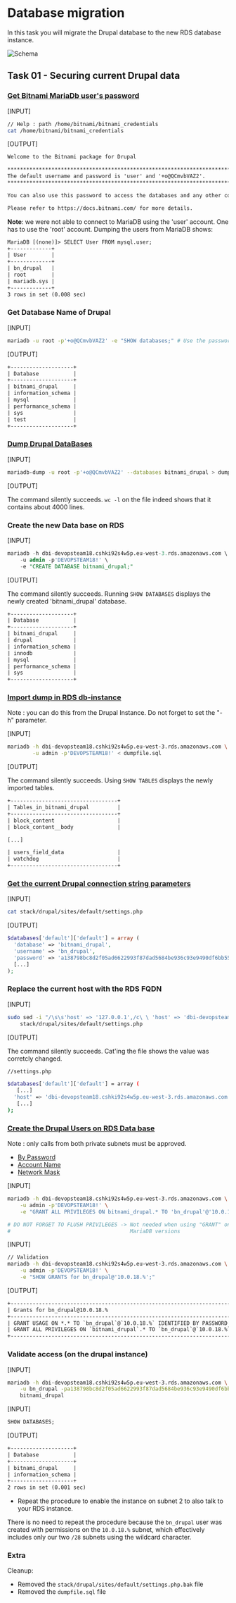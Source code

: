 # Database migration

In this task you will migrate the Drupal database to the new RDS database
instance.

![Schema](./img/CLD_AWS_INFA.PNG)

<!-- Open the SSH tunnel to the Drupal machine : -->
<!-- ssh devopsteam18@15.188.43.46 -i ~/.ssh/CLD_KEY_DMZ_DEVOPSTEAM18.pem -NvL 1337:10.0.18.10:22 -->
<!-- ssh bitnami@localhost -p 1337 -i .ssh/CLD_KEY_DRUPAL_DEVOPSTEAM18.pem -->

## Task 01 - Securing current Drupal data

### [Get Bitnami MariaDb user's password](https://docs.bitnami.com/aws/faq/get-started/find-credentials/)

\[INPUT\]

```bash
// Help : path /home/bitnami/bitnami_credentials
cat /home/bitnami/bitnami_credentials
```

\[OUTPUT\]

```txt
Welcome to the Bitnami package for Drupal

******************************************************************************
The default username and password is 'user' and '+o@QCmvbVAZ2'.
******************************************************************************

You can also use this password to access the databases and any other component the stack includes.

Please refer to https://docs.bitnami.com/ for more details.
```

**Note**: we were not able to connect to MariaDB using the 'user' account. One
has to use the 'root' account. Dumping the users from MariaDB shows:

```txt
MariaDB [(none)]> SELECT User FROM mysql.user;
+-------------+
| User        |
+-------------+
| bn_drupal   |
| root        |
| mariadb.sys |
+-------------+
3 rows in set (0.008 sec)
```

### Get Database Name of Drupal

\[INPUT\]

```bash
mariadb -u root -p'+o@QCmvbVAZ2' -e "SHOW databases;" # Use the password from the previous step
```

\[OUTPUT\]

```txt
+--------------------+
| Database           |
+--------------------+
| bitnami_drupal     |
| information_schema |
| mysql              |
| performance_schema |
| sys                |
| test               |
+--------------------+
```

### [Dump Drupal DataBases](https://mariadb.com/kb/en/mariadb-dump/)

\[INPUT\]

```bash
mariadb-dump -u root -p'+o@QCmvbVAZ2' --databases bitnami_drupal > dumpfile.sql
```

\[OUTPUT\]

The command silently succeeds. `wc -l` on the file indeed shows that it contains
about 4000 lines.

### Create the new Data base on RDS

\[INPUT\]

```sql
mariadb -h dbi-devopsteam18.cshki92s4w5p.eu-west-3.rds.amazonaws.com \
    -u admin -p'DEVOPSTEAM18!' \
    -e "CREATE DATABASE bitnami_drupal;"
```

\[OUTPUT\]

The command silently succeeds. Running `SHOW DATABASES` displays the newly
created 'bitnami_drupal' database.

```txt
+--------------------+
| Database           |
+--------------------+
| bitnami_drupal     |
| drupal             |
| information_schema |
| innodb             |
| mysql              |
| performance_schema |
| sys                |
+--------------------+
```

### [Import dump in RDS db-instance](https://mariadb.com/kb/en/restoring-data-from-dump-files/)

Note : you can do this from the Drupal Instance. Do not forget to set the "-h"
parameter.

\[INPUT\]

```bash
mariadb -h dbi-devopsteam18.cshki92s4w5p.eu-west-3.rds.amazonaws.com \
        -u admin -p'DEVOPSTEAM18!' < dumpfile.sql
```

\[OUTPUT\]

The command silently succeeds. Using `SHOW TABLES` displays the newly imported
tables.

```txt
+----------------------------------+
| Tables_in_bitnami_drupal         |
+----------------------------------+
| block_content                    |
| block_content__body              |

[...]

| users_field_data                 |
| watchdog                         |
+----------------------------------+
```

### [Get the current Drupal connection string parameters](https://www.drupal.org/docs/8/api/database-api/database-configuration)

\[INPUT\]

```bash
cat stack/drupal/sites/default/settings.php
```

\[OUTPUT\]

```php
$databases['default']['default'] = array (
  'database' => 'bitnami_drupal',
  'username' => 'bn_drupal',
  'password' => 'a138798bc8d2f05ad6622993f87dad5684be936c93e9490df6bb5523bda52eba',
  [...]
);
```

### Replace the current host with the RDS FQDN

\[INPUT\]

```bash
sudo sed -i "/\s\s'host' => '127.0.0.1',/c\ \ 'host' => 'dbi-devopsteam18.cshki92s4w5p.eu-west-3.rds.amazonaws.com'," \
    stack/drupal/sites/default/settings.php
```

\[OUTPUT\]

The command silently succeeds. Cat'ing the file shows the value was corretcly
changed.

```bash
//settings.php

$databases['default']['default'] = array (
   [...] 
  'host' => 'dbi-devopsteam18.cshki92s4w5p.eu-west-3.rds.amazonaws.com',
   [...] 
);
```

### [Create the Drupal Users on RDS Data base](https://mariadb.com/kb/en/create-user/)

Note : only calls from both private subnets must be approved.

- [By Password](https://mariadb.com/kb/en/create-user/#identified-by-password)
- [Account Name](https://mariadb.com/kb/en/create-user/#account-names)
- [Network Mask](https://cric.grenoble.cnrs.fr/Administrateurs/Outils/CalculMasque/)

\[INPUT\]

```bash
mariadb -h dbi-devopsteam18.cshki92s4w5p.eu-west-3.rds.amazonaws.com \
    -u admin -p'DEVOPSTEAM18!' \
    -e "GRANT ALL PRIVILEGES ON bitnami_drupal.* TO 'bn_drupal'@'10.0.18.%' IDENTIFIED BY 'a138798bc8d2f05ad6622993f87dad5684be936c93e9490df6bb5523bda52eba';"

# DO NOT FORGET TO FLUSH PRIVILEGES -> Not needed when using "GRANT" on modern
#                                      MariaDB versions
```

\[INPUT\]

```bash
// Validation
mariadb -h dbi-devopsteam18.cshki92s4w5p.eu-west-3.rds.amazonaws.com \
    -u admin -p'DEVOPSTEAM18!' \
    -e "SHOW GRANTS for bn_drupal@'10.0.18.%';"
```

\[OUTPUT\]

```txt
+------------------------------------------------------------------------------------------------------------------+
| Grants for bn_drupal@10.0.18.%                                                                                   |
+------------------------------------------------------------------------------------------------------------------+
| GRANT USAGE ON *.* TO `bn_drupal`@`10.0.18.%` IDENTIFIED BY PASSWORD '*66C49CE3DDF87D93C5987E78A9111E4667BA465E' |
| GRANT ALL PRIVILEGES ON `bitnami_drupal`.* TO `bn_drupal`@`10.0.18.%`                                            |
+------------------------------------------------------------------------------------------------------------------+
```

### Validate access (on the drupal instance)

\[INPUT\]

```bash
mariadb -h dbi-devopsteam18.cshki92s4w5p.eu-west-3.rds.amazonaws.com \
    -u bn_drupal -pa138798bc8d2f05ad6622993f87dad5684be936c93e9490df6bb5523bda52eba \
    bitnami_drupal 
```

\[INPUT\]

```sql
SHOW DATABASES;
```

\[OUTPUT\]

```txt
+--------------------+
| Database           |
+--------------------+
| bitnami_drupal     |
| information_schema |
+--------------------+
2 rows in set (0.001 sec)
```

- Repeat the procedure to enable the instance on subnet 2 to also talk to your
  RDS instance.

There is no need to repeat the procedure because the `bn_drupal` user was
created with permissions on the `10.0.18.%` subnet, which effectively includes
only our two `/28` subnets using the wildcard character.

### Extra

Cleanup:

- Removed the `stack/drupal/sites/default/settings.php.bak` file
- Removed the `dumpfile.sql` file

<!-- Anything else to cleanup ? -->
